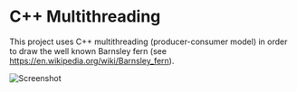 # C++ Multithreading
This project uses C++ multithreading (producer-consumer model) in order to draw the well known Barnsley fern (see <https://en.wikipedia.org/wiki/Barnsley_fern>). 

![Screenshot](fern_image_new.png)
